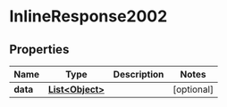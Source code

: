 

# InlineResponse2002


## Properties

| Name | Type | Description | Notes |
|------------ | ------------- | ------------- | -------------|
|**data** | [**List&lt;Object&gt;**](Object.md) |  |  [optional] |



